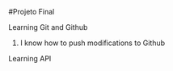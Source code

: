 #Projeto Final

Learning Git and Github

1. I know how to push modifications to Github

Learning API
